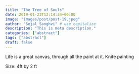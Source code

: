 ```yaml
---
title: "The Tree of Souls"
date: 2019-01-23T12:14:34+06:00
image: "images/post/post-19.jpeg"
author: "Sejal Sanghvi" # use capitalize
description: "This is meta description."
categories: ["abstract"]
tags: ["abstract"]
draft: false
---
```


Life is a great canvas, through all the paint at it.
Knife painting

Size: 4ft by 2 ft